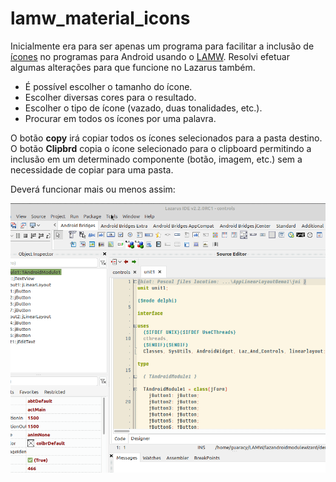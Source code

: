 # lamw_material_icons

Inicialmente era para ser apenas um programa para facilitar a inclusão de [ícones](https://github.com/google/material-design-icons) no programas para Android usando o [LAMW](https://github.com/jmpessoa/lazandroidmodulewizard).
Resolvi efetuar algumas alterações para que funcione no Lazarus também.
- É possível escolher o tamanho do ícone.
- Escolher diversas cores para o resultado.
- Escolher o tipo de ícone (vazado, duas tonalidades, etc.).
- Procurar em todos os ícones por uma palavra.

O botão **copy** irá copiar todos os ícones selecionados para a pasta destino.
O botão **Clipbrd** copia o ícone selecionado para o clipboard permitindo a inclusão em um determinado componente (botão, imagem, etc.) sem a necessidade de copiar para uma pasta.

Deverá funcionar mais ou menos assim:

![](/assets/material_icons.gif)

